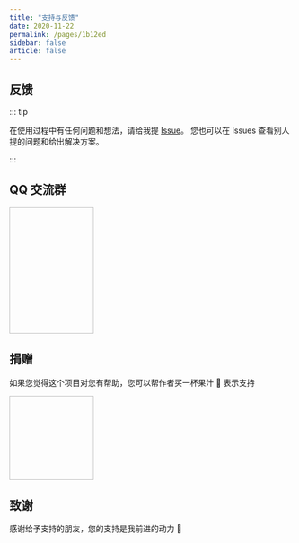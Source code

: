 ```yaml
---
title: "支持与反馈"
date: 2020-11-22
permalink: /pages/1b12ed
sidebar: false
article: false
---
```


## 反馈

::: tip

在使用过程中有任何问题和想法，请给我提 [Issue](https://github.com/xiaoxian521/vue-pure-admin/issues/new/choose)。
您也可以在 Issues 查看别人提的问题和给出解决方案。

:::

## QQ 交流群

<img :src="$withBase('/img/support/qq.png')" width="150px" height="225px" />

## 捐赠

如果您觉得这个项目对您有帮助，您可以帮作者买一杯果汁 🍹 表示支持

<img :src="$withBase('/img/support/pay.webp')" width="150px" height="150px" />

## 致谢

感谢给予支持的朋友，您的支持是我前进的动力 🎉
